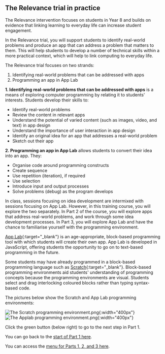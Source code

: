 ##  The Relevance trial in practice
The Relevance intervention focuses on students in Year 8 and builds on evidence that linking learning to everyday life can increase student engagement.

In the Relevance trial, you will support students to identify real-world problems and produce an app that can address a problem that matters to them. This will help students to develop a number of technical skills within a more practical context, which will help to link computing to everyday life.

The Relevance trial focuses on two strands:
1. Identifying real-world problems that can be addressed with apps 
2. Programming an app in App Lab

**1. Identifying real-world problems that can be addressed with apps** is a means of exploring computer programming by relating it to students' interests. Students develop their skills to:
+ Identify real-world problems
+ Review the content in relevant apps
+ Understand the potential of varied content (such as images, video, and text) in app design
+ Understand the importance of user interaction in app design
+ Identify an original idea for an app that addresses a real-world problem
+ Sketch out their app

**2. Programming an app in App Lab** allows students to convert their idea into an app. They:
+ Organise code around programming constructs
+ Create sequence
+ Use repetition (iteration), if required
+ Use selection
+ Introduce input and output processes
+ Solve problems (debug) as the program develops

In class, sessions focusing on idea development are intermixed with sessions focusing on App Lab. However, in this training course, you will explore the two separately. In Part 2 of the course, you will explore apps that address real-world problems, and work through some idea development processes. In Part 3, you will explore App Lab and have the chance to familiarise yourself with the programming environment.

[App Lab](https://code.org/educate/applab){:target="_blank"} is an age-appropriate, block-based programming tool with which students will create their own app. App Lab is developed in JavaScript, offering students the opportunity to go on to text-based programming in the future.

Some students may have already programmed in a block-based programming language such as [Scratch](https://scratch.mit.edu){:target="_blank"}. Block-based programming environments aid students' understanding of programming concepts because the programming environments are visual. Students select and drag interlocking coloured blocks rather than typing syntax-based code.

The pictures below show the Scratch and App Lab programming environments:

![The Scratch programming environment.png](images/relevance-Scratch.png){:width="400px"}
![The Applab programming environment.png](images/relevance-AppLab.png){:width="400px"}

Click the green button (below right) to go to the next step in Part 1.

You can go back to the [start of Part 1 here](https://projects.raspberrypi.org/en/projects/Year8-RelevanceTraining-Part1-GBICi4).

You can access the [menu for Parts 1, 2, and 3 here](https://projects.raspberrypi.org/en/pathways/year8-relevancetraining-gbici4).
